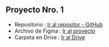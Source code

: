 



## Proyecto Nro. 1

- Repositorio : [Ir al repositor - GitHub]()
- Archivo de Figma : [Ir al proyecto](https://www.figma.com/design/2sz26bmHKU1LtJFVtV6alZ/Landing-Page-Collection-(Community)?node-id=18-11&t=xp9loV0TG1UQJ7o9-0)
- Carpeta en Drive : [Ir al Drive](https://drive.google.com/drive/folders/1kKVdGcN6qqS_E2pVznX9FsSxqfgdMW9c?usp=sharing)
